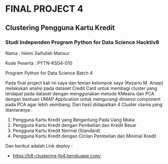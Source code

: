 # FINAL PROJECT 4
## Clustering Pengguna Kartu Kredit
### Studi Independen Program Python for Data Science Hacktiv8

Nama : Helmi Saifullah Mansur

Kode Peserta : PYTN-KS04-010

Program Python for Data Science Batch 4

Pada final project kali ini saya dan teman kelompok saya (Kezario M. Anaqi) melakukan analisi pada dataset Credit Card untuk membagi cluster yang terdapat pada dataset dengan menggunakan metode KMeans dan PCA dengan bantuan UMAP Application untuk mengurangi dimensi component pada PCA agar lebih seimbang. Dari hasil didapatkan 4 Cluster utama yang diantaranya :
1. Pengguna Kartu Kredit yang Bergantung Pada Uang Muka
2. Pengguna Kartu Kredit dengan Pembelian dan Kredit Besar
3. Pengguna Kartu Kredit Normal (Standard)
4. Pengguna Kartu Kredit dengan Cicilan Pembelian dan Minimal Kredit

Dan berikut adalah Link deploy :
- https://h8-clustering-fp4.herokuapp.com/
